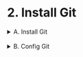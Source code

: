 # **2. Install Git**
<details><summary>A. Install Git</summary>
  
```
sudo add-apt-repository ppa:git-core/ppa -y

```

```
sudo apt install -y git

```  
</details><br>

<details><summary>B. Config Git</summary>

```
git config --global user.email bruno.cesar@outlook.it
git config --global user.name cesarbrunoms

```  
</details><br><br>
